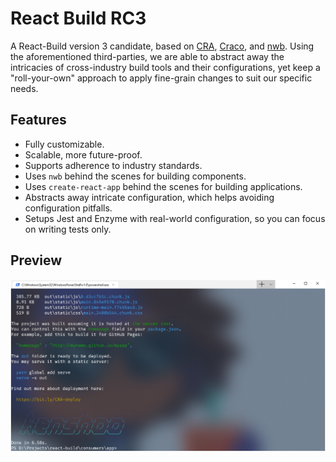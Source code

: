 # React Build RC3

A React-Build version 3 candidate, based on [CRA](https://github.com/facebook/create-react-app), [Craco](https://github.com/sharegate/craco), and [nwb](https://github.com/insin/nwb). Using the aforementioned third-parties, we are able to abstract away the intricacies of cross-industry build tools and their configurations, yet keep a "roll-your-own" approach to apply fine-grain changes to suit our specific needs.

## Features

- Fully customizable.
- Scalable, more future-proof.
- Supports adherence to industry standards.
- Uses `nwb` behind the scenes for building components.
- Uses `create-react-app` behind the scenes for building applications.
- Abstracts away intricate configuration, which helps avoiding configuration pitfalls.
- Setups Jest and Enzyme with real-world configuration, so you can focus on writing tests only.

## Preview

![Alt](Capture.PNG)
